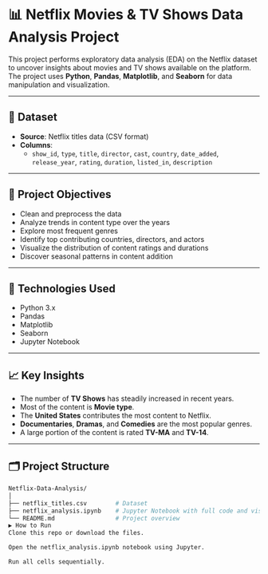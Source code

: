 # 📊 Netflix Movies & TV Shows Data Analysis Project

This project performs exploratory data analysis (EDA) on the Netflix dataset to uncover insights about movies and TV shows available on the platform. The project uses **Python**, **Pandas**, **Matplotlib**, and **Seaborn** for data manipulation and visualization.

---

## 📁 Dataset

- **Source**: Netflix titles data (CSV format)
- **Columns**:
  - `show_id`, `type`, `title`, `director`, `cast`, `country`, `date_added`, `release_year`, `rating`, `duration`, `listed_in`, `description`

---

## 📌 Project Objectives

- Clean and preprocess the data
- Analyze trends in content type over the years
- Explore most frequent genres
- Identify top contributing countries, directors, and actors
- Visualize the distribution of content ratings and durations
- Discover seasonal patterns in content addition

---

## 🧰 Technologies Used

- Python 3.x
- Pandas
- Matplotlib
- Seaborn
- Jupyter Notebook

---

## 📈 Key Insights

- The number of **TV Shows** has steadily increased in recent years.
- Most of the content is **Movie type**.
- The **United States** contributes the most content to Netflix.
- **Documentaries**, **Dramas**, and **Comedies** are the most popular genres.
- A large portion of the content is rated **TV-MA** and **TV-14**.

---

## 🗂 Project Structure

```bash
Netflix-Data-Analysis/
│
├── netflix_titles.csv        # Dataset
├── netflix_analysis.ipynb    # Jupyter Notebook with full code and visualizations
└── README.md                 # Project overview
▶ How to Run
Clone this repo or download the files.

Open the netflix_analysis.ipynb notebook using Jupyter.

Run all cells sequentially.
